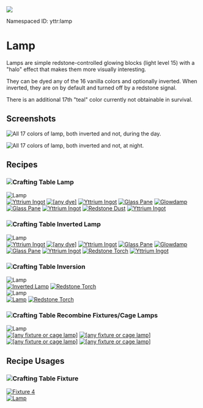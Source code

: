 <img class="infobox" src="../img/item/lamp_cycle_all.png">

<span class="aside">Namespaced ID: <span>yttr:lamp</span></span>
# Lamp

Lamps are simple redstone-controlled glowing blocks (light level 15) with a "halo" effect that makes
them more visually interesting.

They can be dyed any of the 16 vanilla colors and optionally inverted. When inverted, they are on
by default and turned off by a redstone signal.

There is an additional 17th "teal" color currently not obtainable in survival.

## Screenshots
![All 17 colors of lamp, both inverted and not, during the day.](img/lamp1.png)

![All 17 colors of lamp, both inverted and not, at night.](img/lamp2.png)

## Recipes

### <img class="symbolic" title="Crafting Table" src="../img/symbolic/crafting_table.png"/> Lamp
<div class="recipe" title="Namespaced ID: yttr:lamp">
	<div class="output">
		<img title="Lamp" src="../img/item/lamp_cycle.png"/>
	</div>
	<div class="input">
		<a href="../yttrium"><img title="Yttrium Ingot" src="../img/item/yttrium_ingot.png"/></a>
		<a href="https://minecraft.fandom.com/wiki/Dye"><img alt="[any dye]" src="../img/item/dye_cycle.png"/></a>
		<a href="../yttrium"><img title="Yttrium Ingot" src="../img/item/yttrium_ingot.png"/></a>
		<a href="https://minecraft.fandom.com/wiki/Glass_Pane"><img alt="Glass Pane" src="../img/item/glass_pane.png"/></a>
		<a href="../glowdamp"><img title="Glowdamp" src="../img/item/glowing_gas.png"/></a>
		<a href="https://minecraft.fandom.com/wiki/Glass_Pane"><img alt="Glass Pane" src="../img/item/glass_pane.png"/></a>
		<a href="../yttrium"><img title="Yttrium Ingot" src="../img/item/yttrium_ingot.png"/></a>
		<a href="https://minecraft.fandom.com/wiki/Redstone_Dust"><img alt="Redstone Dust" src="../img/item/redstone.png"/></a>
		<a href="../yttrium"><img title="Yttrium Ingot" src="../img/item/yttrium_ingot.png"/></a>
	</div>
</div>

### <img class="symbolic" title="Crafting Table" src="../img/symbolic/crafting_table.png"/> Inverted Lamp
<div class="recipe" title="Namespaced ID: yttr:lamp">
	<div class="output">
		<img title="Lamp" src="../img/item/lamp_inverted_cycle.png"/>
	</div>
	<div class="input">
		<a href="../yttrium"><img title="Yttrium Ingot" src="../img/item/yttrium_ingot.png"/></a>
		<a href="https://minecraft.fandom.com/wiki/Dye"><img alt="[any dye]" src="../img/item/dye_cycle.png"/></a>
		<a href="../yttrium"><img title="Yttrium Ingot" src="../img/item/yttrium_ingot.png"/></a>
		<a href="https://minecraft.fandom.com/wiki/Glass_Pane"><img alt="Glass Pane" src="../img/item/glass_pane.png"/></a>
		<a href="../glowdamp"><img title="Glowdamp" src="../img/item/glowing_gas.png"/></a>
		<a href="https://minecraft.fandom.com/wiki/Glass_Pane"><img alt="Glass Pane" src="../img/item/glass_pane.png"/></a>
		<a href="../yttrium"><img title="Yttrium Ingot" src="../img/item/yttrium_ingot.png"/></a>
		<a href="https://minecraft.fandom.com/wiki/Redstone_Torch"><img alt="Redstone Torch" src="../img/item/redstone_torch.png"/></a>
		<a href="../yttrium"><img title="Yttrium Ingot" src="../img/item/yttrium_ingot.png"/></a>
	</div>
</div>

### <img class="symbolic" title="Crafting Table" src="../img/symbolic/crafting_table.png"/> Inversion

<div class="recipe" title="Namespaced ID: yttr:lamp_invert">
	<div class="output">
		<img title="Lamp" src="../img/item/lamp_cycle.png"/>
	</div>
	<div class="input">
		<a href="#"><img title="Inverted Lamp" src="../img/item/lamp_inverted_cycle.png"/></a>
		<a href="https://minecraft.fandom.com/wiki/Redstone_Torch"><img alt="Redstone Torch" src="../img/item/redstone_torch.png"/></a>
	</div>
</div>

<div class="recipe" title="Namespaced ID: yttr:lamp_invert">
	<div class="output">
		<img title="Lamp" src="../img/item/lamp_inverted_cycle.png"/>
	</div>
	<div class="input">
		<a href="#"><img title="Lamp" src="../img/item/lamp_cycle.png"/></a>
		<a href="https://minecraft.fandom.com/wiki/Redstone_Torch"><img alt="Redstone Torch" src="../img/item/redstone_torch.png"/></a>
	</div>
</div>

### <img class="symbolic" title="Crafting Table" src="../img/symbolic/crafting_table.png"/> Recombine Fixtures/Cage Lamps
<div class="recipe" title="Namespaced ID: yttr:fixtures_to_lamp">
	<div class="output">
		<img title="Lamp" src="../img/item/lamp_cycle_all.png"/>
	</div>
	<div class="input small">
		<a href="fixture"><img title="[any fixture or cage lamp]" src="../img/item/fixturey_cycle_all.png"/></a>
		<a href="fixture"><img title="[any fixture or cage lamp]" src="../img/item/fixturey_cycle_all.png"/></a>
		<a href="fixture"><img title="[any fixture or cage lamp]" src="../img/item/fixturey_cycle_all.png"/></a>
		<a href="fixture"><img title="[any fixture or cage lamp]" src="../img/item/fixturey_cycle_all.png"/></a>
	</div>
</div>

## Recipe Usages

### <img class="symbolic" title="Crafting Table" src="../img/symbolic/crafting_table.png"/> Fixture
<div class="recipe" title="Namespaced ID: yttr:fixtures_from_lamp">
	<a href="../fixture" class="output">
		<img title="Fixture" src="../img/item/fixture_cycle_all.png"/>
		<span class="quantity">4</span>
	</a>
	<div class="input">
		<a href="#"><img title="Lamp" src="../img/item/lamp_cycle_all.png"/></a>
	</div>
</div>
